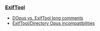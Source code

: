 ### [ExifTool](https://exiftool.org/)

- [DOpus vs. ExifTool long comments](https://exiftool.org/forum/index.php?topic=12317.0)
- [ExifTool/Directory Opus incompatibilities](https://exiftool.org/forum/index.php?topic=9262.0)